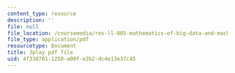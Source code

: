 ```yaml
---
content_type: resource
description: ''
file: null
file_location: /coursemedia/res-ll-005-mathematics-of-big-data-and-machine-learning-january-iap-2020/4f3387011250a09fe2b2dc4e13e37c45_WkYdi40yNwY.pdf
file_type: application/pdf
resourcetype: Document
title: 3play pdf file
uid: 4f338701-1250-a09f-e2b2-dc4e13e37c45
---
```

